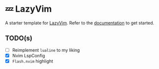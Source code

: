 # 💤 LazyVim

A starter template for [LazyVim](https://github.com/LazyVim/LazyVim).
Refer to the [documentation](https://lazyvim.github.io/installation) to get started.

## TODO(s)

- [ ] Reimplement `lualine` to my liking
- [x] Nvim LspConfig
- [x] `Flash.nvim` highlight
